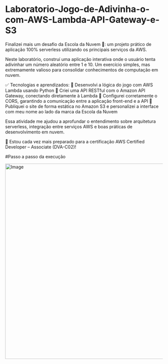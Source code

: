 # Laboratorio-Jogo-de-Adivinha-o-com-AWS-Lambda-API-Gateway-e-S3

Finalizei mais um desafio da Escola da Nuvem 💙: um projeto prático de aplicação 100% serverless utilizando os principais serviços da AWS.

Neste laboratório, construí uma aplicação interativa onde o usuário tenta adivinhar um número aleatório entre 1 e 10. Um exercício simples, mas extremamente valioso para consolidar conhecimentos de computação em nuvem.

✅ Tecnologias e aprendizados:
🔹 Desenvolvi a lógica do jogo com AWS Lambda usando Python
🔹 Criei uma API RESTful com o Amazon API Gateway, conectando diretamente à Lambda
🔹 Configurei corretamente o CORS, garantindo a comunicação entre a aplicação front-end e a API
🔹 Publiquei o site de forma estática no Amazon S3 e personalizei a interface com meu nome ao lado da marca da Escola da Nuvem

Essa atividade me ajudou a aprofundar o entendimento sobre arquitetura serverless, integração entre serviços AWS e boas práticas de desenvolvimento em nuvem.

🎯 Estou cada vez mais preparado para a certificação AWS Certified Developer – Associate (DVA-C02)!

#Passo a passo da execução

<img width="1428" height="626" alt="Image" src="https://github.com/user-attachments/assets/a537a138-fc95-4241-9692-30329ceeab87" />
